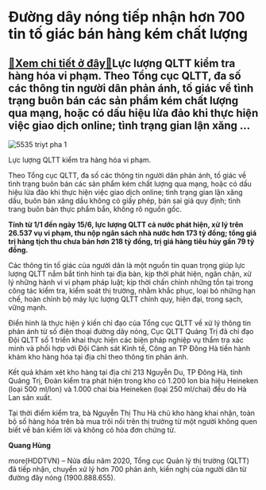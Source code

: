 Đường dây nóng tiếp nhận hơn 700 tin tố giác bán hàng kém chất lượng
====================================================================

[:gift:Xem chi tiết ở đây:gift:](https://hddtvn.com/duong-day-nong-tiep-nhan-hon-700-tin-to-giac-ban-hang-kem-chat-luong/)Lực lượng QLTT kiểm tra hàng hóa vi phạm. Theo Tổng cục QLTT, đa số các thông tin người dân phản ánh, tố giác về tình trạng buôn bán các sản phẩm kém chất lượng qua mạng, hoặc có dấu hiệu lừa đảo khi thực hiện việc giao dịch online; tình trạng gian lận xăng …
-------------------------------------------------------------------------------------------------------------------------------------------------------------------------------------------------------------------------------------------------------------------





![5535 triyt pha 1](https://haiquanonline.com.vn/stores/news_dataimages/hungdq/062020/22/13/in_article/5535_triYt_pha_1.jpg?rt=20200701090604 "Lực lượng QLTT kiểm tra hàng hóa vi phạm.")


Lực lượng QLTT kiểm tra hàng hóa vi phạm.



Theo Tổng cục QLTT, đa số các thông tin người dân phản ánh, tố giác về tình trạng buôn bán các sản phẩm kém chất lượng qua mạng, hoặc có dấu hiệu lừa đảo khi thực hiện việc giao dịch online; tình trạng gian lận xăng dầu, buôn bán xăng dầu không có giấy phép, bán sai giá quy định; tình trang buôn bán thực phẩm bẩn, không rõ nguồn gốc.





**Tính từ 1/1 đến ngày 15/6, lực lượng QLTT cả nước phát hiện, xử lý trên 26.537 vụ vi phạm, thu nộp ngân sách nhà nước hơn 173 tỷ đồng; tổng giá trị hàng tịch thu chưa bán hơn 218 tỷ đồng, trị giá hàng tiêu hủy gần 79 tỷ đồng.**



Các thông tin tố giác của người dân là một nguồn tin quan trọng giúp lực lượng QLTT nắm bắt tình hình tại địa bàn, kịp thời phát hiện, ngăn chặn, xử lý những hành vi vi phạm pháp luật; kịp thời chấn chỉnh những tồn tại trong công tác kiểm tra, kiểm soát thị trường, nhằm khắc phục, loại bỏ những hạn chế, hoàn chỉnh bộ máy lực lượng QLTT chính quy, hiện đại, trong sạch, vững mạnh.


Điển hình là thực hiện ý kiến chỉ đạo của Tổng cục QLTT về xử lý thông tin phản ánh từ số điện thoại đường dây nóng, Cục QLTT Quảng Trị đã chỉ đạo Đội QLTT số 1 triển khai thực hiện các biện pháp nghiệp vụ thẩm tra xác minh và phối hợp với Đội Cảnh sát Kinh tế, Công an TP Đông Hà tiến hành khám kho hàng hóa tại địa chỉ theo thông tin phản ánh.


Kết quả khám xét kho hàng tại địa chỉ 213 Nguyễn Du, TP Đông Hà, tỉnh Quảng Trị, Đoàn kiểm tra phát hiện trong kho có 1.200 lon bia hiệu Heineken (loại 500 ml/lon) và 1.000 chai bia Heineken (loại 250 ml/chai) đều do Hà Lan sản xuất.


Tại thời điểm kiểm tra, bà Nguyễn Thị Thu Hà chủ kho hàng khai nhận, toàn bộ số hàng hóa trên bà mua trôi nổi trên thị trường từ một người không quen biết về bán kiếm lời và không có hóa đơn chứng từ.







**Quang Hùng**



more(HDDTVN) – Nửa đầu năm 2020, Tổng cục Quản lý thị trường (QLTT) đã tiếp nhận, chuyển xử lý hơn 700 phản ánh, kiến nghị của người dân từ đường đây nóng (1900.888.655).

